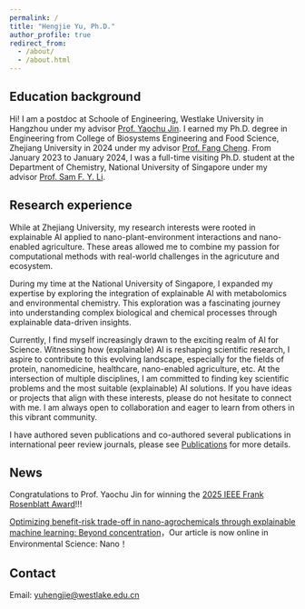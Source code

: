 ```yaml
---
permalink: /
title: "Hengjie Yu, Ph.D."
author_profile: true
redirect_from: 
  - /about/
  - /about.html
---
```


## Education background
Hi! I am a postdoc at Schoole of Engineering, Westlake University in Hangzhou under my advisor [Prof. Yaochu Jin](https://en.westlake.edu.cn/faculty/yaochu-jin.html). I earned my Ph.D. degree in Engineering from College of Biosystems Engineering and Food Science, Zhejiang University in 2024 under my advisor [Prof. Fang Cheng](https://person.zju.edu.cn/en/fcheng). From January 2023 to January 2024, I was a full-time visiting Ph.D. student at the Department of Chemistry, National University of Singapore under my advisor [Prof. Sam F. Y. Li](https://www.samlilab.com/).

## Research experience
While at Zhejiang University, my research interests were rooted in explainable AI applied to nano-plant-environment interactions and nano-enabled agriculture. These areas allowed me to combine my passion for computational methods with real-world challenges in the agricuture and ecosystem.

During my time at the National University of Singapore, I expanded my expertise by exploring the integration of explainable AI with metabolomics and environmental chemistry. This exploration was a fascinating journey into understanding complex biological and chemical processes through explainable data-driven insights.

Currently, I find myself increasingly drawn to the exciting realm of AI for Science. Witnessing how (explainable) AI is reshaping scientific research, I aspire to contribute to this evolving landscape, especially for the fields of protein, nanomedicine, healthcare, nano-enabled agriculture, etc. At the intersection of multiple disciplines, I am committed to finding key scientific problems and the most suitable (explainable) AI solutions. If you have ideas or projects that align with these interests, please do not hesitate to connect with me. I am always open to collaboration and eager to learn from others in this vibrant community.

I have authored seven publications and co-authored several publications in international peer review journals, please see [Publications](https://yuhengjie.github.io/publications/) for more details.


## News
Congratulations to Prof. Yaochu Jin for winning the [2025 IEEE Frank Rosenblatt Award](https://corporate-awards.ieee.org/recipients/current-recipients/)!!!

[Optimizing benefit-risk trade-off in nano-agrochemicals through explainable machine learning: Beyond concentration](https://pubs.rsc.org/en/content/articlelanding/2024/en/d4en00213j)，Our article is now online in Environmental Science: Nano！

## Contact
Email: yuhengjie@westlake.edu.cn

